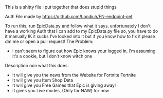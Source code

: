 This is a shitty file i put together that does stupid things

Auth File made by https://github.com/Londiuh/FN-endpoint-get

To run this, run EpicData.py
and follow what it says, unfortunately I don't have a working Auth that I can add to my EpicData.py file so, you have to do it manually IK it sucks I've looked into it but if you know how to fix it please dm me or open a pull request!
The Problem:
* I can't seem to figure out how Epic knows your logged in, I'm assuming it's a cookie, but I don't know witch one

Description oon what this does:
* It will give you the news from the Website for Fortnite Fortnite
* It will give you Item Shop Data
* It will give you Free Games that Epic is giving away!
* It gives you Live modes, (Only for NAW) for now
